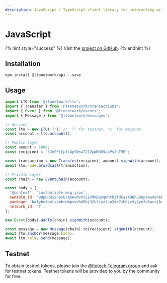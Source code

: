 ```yaml
---
description: JavaScript / TypeScript client library for interacting with LTO Network
---
```


# JavaScript

{% hint style="success" %}
Visit the [project on GitHub](https://github.com/ltonetwork/lto-api.js).
{% endhint %}

## Installation

```
npm install @ltonetwork/api --save
```

## Usage

```javascript
import LTO from '@ltonetwork/lto';
import { Transfer } from '@ltonetwork/transactions';
import { Event } from '@ltonetwork/events';
import { Message } from '@ltonetwork/messages';

// Account
const lto = new LTO('T'); // 'T' for testnet, 'L' for mainnet
const account = lto.account();

// Public layer
const amount = 1000;
const recipient = "3JmEPiCpfL4p5WswT21ZpWKND5apPs2hTMB";

const transaction = new Transfer(recipient, amount).signWith(account);
await lto.node.broadcast(transaction);

// Private layer
const chain = new EventChain(account);

const body = {
  '@context': 'instantiate_msg.json',
  ownable_id: '88pDRu52FpsU3kKHwdvPV21RMkBqVqNnthjfdCesTHQhLnUpanw49n6b2PzGnEy',
  package: 'bafybeie4ts4mbcw4pswzh45bj32ulcyztup2dr7zbbjv3y2ym3q3uuejba',
  network_id: 'T',
};

new Event(body).addTo(chain).signWith(account);

const message = new Message(chain).to(recipient).signWith(account);
await lto.anchor(message.hash);
await lto.relay.send(message);
```

## Testnet

To obtain testnet tokens, please join the [@ltotech Telegram group](http://127.0.0.1:5000/s/-MBYc9qN1f4JIHaaKv\_7/hoofdstuk-4-check-de-status-van-de-opheffing-bij-de-kvk) and ask for testnet tokens. Testnet tokens will be provided to you by the community for free.
